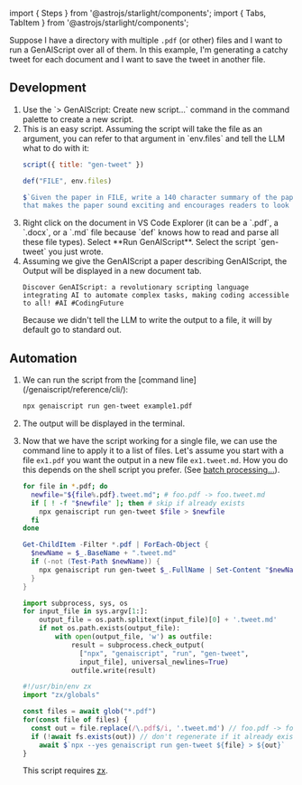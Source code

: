 import { Steps } from '@astrojs/starlight/components';
import { Tabs, TabItem } from '@astrojs/starlight/components';

Suppose I have a directory with multiple `.pdf` (or other) files and I want to run a GenAIScript over all of them.
In this example, I'm generating a catchy tweet for each document and I want to save the tweet in another file.

## Development

<Steps>
<ol>
<li>
Use the `> GenAIScript: Create new script...` command in the command palette to create a new script.
</li><li>
This is an easy script.  Assuming the script will take the file as an argument, 
you can refer to that argument in `env.files` and tell the LLM what to do with it:

```js title="gen-tweet.genai.mjs"
script({ title: "gen-tweet" })

def("FILE", env.files)

$`Given the paper in FILE, write a 140 character summary of the paper 
that makes the paper sound exciting and encourages readers to look at it.`      
```

</li><li>
Right click on the document in VS Code Explorer (it can be a `.pdf`, a `.docx`, or a `.md` file 
because `def` knows how to read and parse all these file types).
Select **Run GenAIScript**. Select the script `gen-tweet` you just wrote.
</li><li>
Assuming we give the GenAIScript a paper describing GenAIScript, the Output will be displayed in a new document tab.

```plaintext wrap
Discover GenAIScript: a revolutionary scripting language integrating AI to automate complex tasks, making coding accessible to all! #AI #CodingFuture
```

Because we didn't tell the LLM to write the output to a file, it will by default go to standard out. 
</li>
</ol>

</Steps>

## Automation

<Steps>
<ol>
<li>
We can run the script from the [command line](/genaiscript/reference/cli/):

```sh wrap
npx genaiscript run gen-tweet example1.pdf
```

</li><li>
The output will be displayed in the terminal.
</li><li>

Now that we have the script working for a single file, we can use the command line to apply it to a list of 
files.  Let's assume you start with a file `ex1.pdf` you want the output in a new file `ex1.tweet.md`.
How you do this depends on the shell script you prefer. (See [batch processing...](/genaiscript/reference/cli/batch)).

<Tabs>
  <TabItem label="bash">

```bash wrap frame="none"
for file in *.pdf; do 
  newfile="${file%.pdf}.tweet.md"; # foo.pdf -> foo.tweet.md
  if [ ! -f "$newfile" ]; then # skip if already exists
    npx genaiscript run gen-tweet $file > $newfile
  fi
done
```

</TabItem>
<TabItem label="PowerShell">

```powershell wrap frame="none"
Get-ChildItem -Filter *.pdf | ForEach-Object {
  $newName = $_.BaseName + ".tweet.md"
  if (-not (Test-Path $newName)) {
    npx genaiscript run gen-tweet $_.FullName | Set-Content "$newName"  
  }
}
```
</TabItem>
<TabItem label="Python (on Windows)">

```python wrap frame="none"
import subprocess, sys, os
for input_file in sys.argv[1:]:
    output_file = os.path.splitext(input_file)[0] + '.tweet.md'
    if not os.path.exists(output_file):
        with open(output_file, 'w') as outfile:
            result = subprocess.check_output(
              ["npx", "genaiscript", "run", "gen-tweet", 
              input_file], universal_newlines=True)
            outfile.write(result)
```
</TabItem>

<TabItem label="JavaScript (node.js)">

```js wrap frame="none"
#!/usr/bin/env zx
import "zx/globals"

const files = await glob("*.pdf")
for(const file of files) {
  const out = file.replace(/\.pdf$/i, '.tweet.md') // foo.pdf -> foo.tweet.md
  if (!await fs.exists(out)) // don't regenerate if it already exists
    await $`npx --yes genaiscript run gen-tweet ${file} > ${out}`
}
```
This script requires [zx](https://github.com/google/zx).

</TabItem>

</Tabs>
</li>
</ol>
</Steps>
